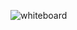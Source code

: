 ![whiteboard](https://cdn.discordapp.com/attachments/821561273178521621/1044344878999539772/image.png)